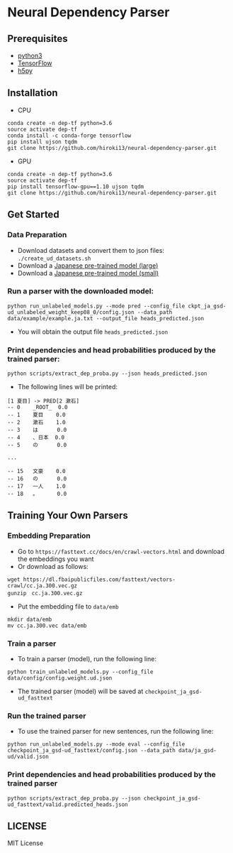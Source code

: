 # Neural Dependency Parser

## Prerequisites
* [python3](https://www.python.org/downloads/)
* [TensorFlow](https://www.tensorflow.org/)
* [h5py](https://www.h5py.org/)

## Installation
- CPU
```
conda create -n dep-tf python=3.6
source activate dep-tf
conda install -c conda-forge tensorflow
pip install ujson tqdm
git clone https://github.com/hiroki13/neural-dependency-parser.git
```
- GPU
```
conda create -n dep-tf python=3.6
source activate dep-tf
pip install tensorflow-gpu==1.10 ujson tqdm
git clone https://github.com/hiroki13/neural-dependency-parser.git
```

## Get Started
### Data Preparation
- Download datasets and convert them to json files:
`./create_ud_datasets.sh`
- Download a [Japanese pre-trained model (large)](https://drive.google.com/file/d/1mPW-0qPGPEYVl3TgSPH6OQUsWVpx3fnM/view?usp=sharing)
- Download a [Japanese pre-trained model (small)](https://drive.google.com/file/d/1FepOG_9KbjwWgKIQKZ0Yy54Ebu84Nlk3/view?usp=sharing)
### Run a parser with the downloaded model:
```
python run_unlabeled_models.py --mode pred --config_file ckpt_ja_gsd-ud_unlabeled_weight_keep08_0/config.json --data_path data/example/example.ja.txt --output_file heads_predicted.json
```
- You will obtain the output file `heads_predicted.json`
### Print dependencies and head probabilities produced by the trained parser:
```
python scripts/extract_dep_proba.py --json heads_predicted.json
```
- The following lines will be printed:
```
[1 夏目] -> PRED[2 漱石]
-- 0    _ROOT_  0.0
-- 1    夏目    0.0
-- 2    漱石    1.0
-- 3    は      0.0
-- 4    、日本  0.0
-- 5    の      0.0

...

-- 15   文豪    0.0
-- 16   の      0.0
-- 17   一人    1.0
-- 18   。      0.0
```

## Training Your Own Parsers
### Embedding Preparation
- Go to `https://fasttext.cc/docs/en/crawl-vectors.html` and download the embeddings you want
- Or download as follows:
```
wget https://dl.fbaipublicfiles.com/fasttext/vectors-crawl/cc.ja.300.vec.gz
gunzip　cc.ja.300.vec.gz
```
- Put the embedding file to `data/emb`
```
mkdir data/emb
mv cc.ja.300.vec data/emb
```

### Train a parser
- To train a parser (model), run the following line:
```
python train_unlabeled_models.py --config_file data/config/config.weight.ud.json
```
- The trained parser (model) will be saved at `checkpoint_ja_gsd-ud_fasttext`

### Run the trained parser
- To use the trained parser for new sentences, run the following line:
```
python run_unlabeled_models.py --mode eval --config_file checkpoint_ja_gsd-ud_fasttext/config.json --data_path data/ja_gsd-ud/valid.json
```

### Print dependencies and head probabilities produced by the trained parser
```
python scripts/extract_dep_proba.py --json checkpoint_ja_gsd-ud_fasttext/valid.predicted_heads.json
```

## LICENSE
MIT License